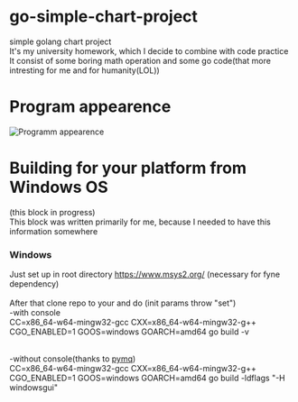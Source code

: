 # go-simple-chart-project
simple golang chart project<br>
It's my university homework, which I decide to combine with code practice<br>
It consist of some boring math operation and some go code(that more intresting for me and for humanity(LOL))
# Program appearence 
![Programm appearence](https://i.ibb.co/gTnC4VT/image.png)
# Building for your platform from Windows OS
(this block in progress)<br>
This block was written primarily for me, because I needed to have this information somewhere
<h3> Windows </h3>
Just set up in root directory <a href="https://www.msys2.org/">https://www.msys2.org/</a> (necessary for fyne dependency)
<br><br>
After that clone repo to your and do (init params throw "set")<br>
-with console<br>
CC=x86_64-w64-mingw32-gcc CXX=x86_64-w64-mingw32-g++ CGO_ENABLED=1 GOOS=windows GOARCH=amd64 go build -v
<br><br>

-without console(thanks to <a href="https://github.com/pymq">pymq</a>)<br>
CC=x86_64-w64-mingw32-gcc CXX=x86_64-w64-mingw32-g++ CGO_ENABLED=1 GOOS=windows GOARCH=amd64 go build -ldflags "-H windowsgui"
